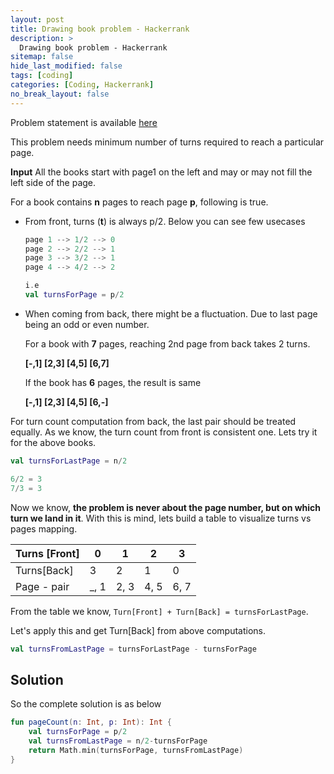```yaml
---
layout: post
title: Drawing book problem - Hackerrank
description: >
  Drawing book problem - Hackerrank
sitemap: false
hide_last_modified: false
tags: [coding]
categories: [Coding, Hackerrank]
no_break_layout: false
---
```


Problem statement is available [here](https://www.hackerrank.com/challenges/drawing-book/problem)


This problem needs minimum number of turns required to reach a particular page. 

**Input**
All the books start with page1 on the left and may or may not fill the left side of the page.

For a book contains **n** pages to reach page **p**, following is true.

* From front, turns (**t**) is always p/2. Below you can see few usecases

   ```kotlin
   page 1 --> 1/2 --> 0
   page 2 --> 2/2 --> 1
   page 3 --> 3/2 --> 1
   page 4 --> 4/2 --> 2
   
   i.e
   val turnsForPage = p/2
   ```

* When coming from back, there might be a fluctuation. Due to last page being an odd or even number. 

   For a book with **7** pages, reaching 2nd page from back takes 2 turns.

   **[-,1] [2,3] [4,5] [6,7]**

   

   If the book has **6** pages, the result is same

   **[-,1] [2,3] [4,5] [6,-]**



For turn count computation from back, the last pair should be treated equally. As we know, the turn count from front is consistent one. Lets try it for the above books.

```kotlin
val turnsForLastPage = n/2

6/2 = 3
7/3 = 3
```



Now we know, **the problem is never about the page number, but on which turn we land in it**. With this is mind, lets build a table to visualize turns vs pages mapping.

| Turns [Front] | 0    | 1    | 2    | 3    |
| ------------- | ---- | ---- | ---- | ---- |
| Turns[Back]   | 3    | 2    | 1    | 0    |
| Page - pair   | _, 1 | 2, 3 | 4, 5 | 6, 7 |



From the table we know, `Turn[Front] + Turn[Back] = turnsForLastPage`.



Let's apply this and get Turn[Back] from above computations.

```kotlin
val turnsFromLastPage = turnsForLastPage - turnsForPage
```



## Solution



So the complete solution is as below

```kotlin
fun pageCount(n: Int, p: Int): Int {
    val turnsForPage = p/2
    val turnsFromLastPage = n/2-turnsForPage
    return Math.min(turnsForPage, turnsFromLastPage)
}
```

